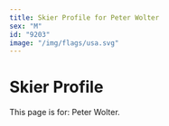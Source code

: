 ```yaml
---
title: Skier Profile for Peter Wolter
sex: "M"
id: "9203"
image: "/img/flags/usa.svg" 
---
```


# Skier Profile

This page is for: Peter Wolter.
    